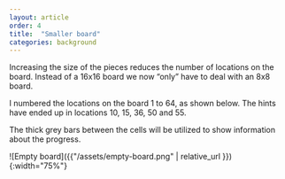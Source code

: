 ```yaml
---
layout: article
order: 4
title:  "Smaller board"
categories: background
---
```

Increasing the size of the pieces reduces the number of locations on the board.
Instead of a 16x16 board we now “only” have to deal with an 8x8 board.

I numbered the locations on the board 1 to 64, as shown below.
The hints have ended up in locations 10, 15, 36, 50 and 55.

The thick grey bars between the cells will be utilized to show information about the progress.

![Empty board]({{"/assets/empty-board.png" | relative_url }}){:width="75%"}
